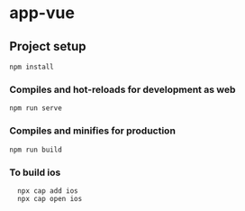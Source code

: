 # app-vue

## Project setup
```
npm install
```

### Compiles and hot-reloads for development as web
```
npm run serve
```

### Compiles and minifies for production
```
npm run build
```

### To build ios

  ```
    npx cap add ios
    npx cap open ios
  ```